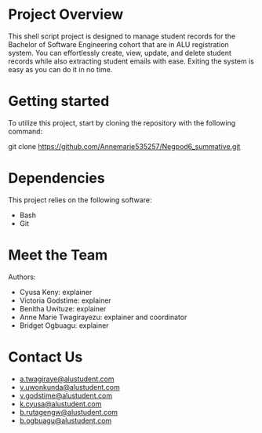 
# Project Overview

This shell script project is designed to manage student records for the Bachelor of Software Engineering cohort that are in ALU registration system. You can effortlessly create, view, update, and delete student records while also extracting student emails with ease. Exiting the system is easy as you can do it in no time.

# Getting started
To utilize this project, start by cloning the repository with the following command:

git clone https://github.com/Annemarie535257/Negpod6_summative.git

# Dependencies

This project relies on the following software:
- Bash
- Git

# Meet the Team

Authors:
- Cyusa Keny: explainer
- Victoria Godstime: explainer
- Benitha Uwituze: explainer
- Anne Marie Twagirayezu: explainer and coordinator
- Bridget Ogbuagu: explainer


# Contact Us

- a.twagiraye@alustudent.com
- v.uwonkunda@alustudent.com
- v.godstime@alustudent.com
- k.cyusa@alustudent.com
- b.rutagengw@alustudent.com
- b.ogbuagu@alustudent.com

